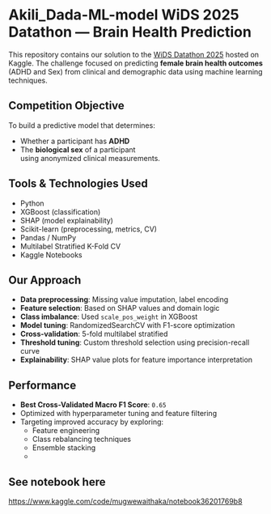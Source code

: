 # Akili_Dada-ML-model  WiDS 2025 Datathon — Brain Health Prediction

This repository contains our solution to the [WiDS Datathon 2025](https://www.kaggle.com/competitions/widsdatathon2025) hosted on Kaggle. The challenge focused on predicting **female brain health outcomes** (ADHD and Sex) from clinical and demographic data using machine learning techniques.

## Competition Objective
To build a predictive model that determines:
- Whether a participant has **ADHD**
- The **biological sex** of a participant  
using anonymized clinical measurements.

## Tools & Technologies Used
- Python 
- XGBoost (classification)
- SHAP (model explainability)
- Scikit-learn (preprocessing, metrics, CV)
- Pandas / NumPy
- Multilabel Stratified K-Fold CV
- Kaggle Notebooks

## Our Approach
- **Data preprocessing**: Missing value imputation, label encoding
- **Feature selection**: Based on SHAP values and domain logic
- **Class imbalance**: Used `scale_pos_weight` in XGBoost
- **Model tuning**: RandomizedSearchCV with F1-score optimization
- **Cross-validation**: 5-fold multilabel stratified
- **Threshold tuning**: Custom threshold selection using precision-recall curve
- **Explainability**: SHAP value plots for feature importance interpretation

##  Performance
- **Best Cross-Validated Macro F1 Score**: `0.65`
- Optimized with hyperparameter tuning and feature filtering
- Targeting improved accuracy by exploring:
  - Feature engineering
  - Class rebalancing techniques
  - Ensemble stacking
  - 
## See notebook here
https://www.kaggle.com/code/mugwewaithaka/notebook36201769b8


